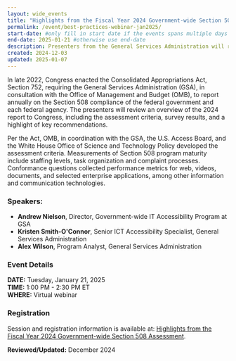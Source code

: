 ```yaml
---
layout: wide_events
title: "Highlights from the Fiscal Year 2024 Government-wide Section 508 Assessment | Webinar"
permalink: /event/best-practices-webinar-jan2025/
start-date: #only fill in start date if the events spans multiple days
end-date: 2025-01-21 #otherwise use end-date
description: Presenters from the General Services Administration will review an overview of the 2024 report to Congress, including the assessment criteria, survey results, and a highlight of key recommendations.
created: 2024-12-03
updated: 2025-01-07
---
```

In late 2022, Congress enacted the Consolidated Appropriations Act, Section 752, requiring the General Services Administration (GSA), in consultation with the Office of Management and Budget (OMB), to report annually on the Section 508 compliance of the federal government and each federal agency. The presenters will review an overview of the 2024 report to Congress, including the assessment criteria, survey results, and a highlight of key recommendations.

Per the Act, OMB, in coordination with the GSA, the U.S. Access Board, and the White House Office of Science and Technology Policy developed the assessment criteria. Measurements of Section 508 program maturity include staffing levels, task organization and complaint processes. Conformance questions collected performance metrics for web, videos, documents, and selected enterprise applications, among other information and communication technologies.

### Speakers:
* **Andrew Nielson**, Director, Government-wide IT Accessibility Program at GSA
* **Kristen Smith-O'Connor**, Senior ICT Accessibility Specialist, General Services Administration
* **Alex Wilson**, Program Analyst, General Services Administration

### Event Details
**DATE:**  Tuesday, January 21, 2025  
**TIME:** 1:00 PM - 2:30 PM ET  
**WHERE:** Virtual webinar

### Registration
Session and registration information is available at: <a href="https://accessibilityonline.org/ADA-Audio/session?id=111147" target="_blank">Highlights from the Fiscal Year 2024 Government-wide Section 508 Assessment</a>.

**Reviewed/Updated:** December 2024